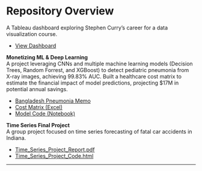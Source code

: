 # Repository Overview

A Tableau dashboard exploring Stephen Curry’s career for a data visualization course.

- [View Dashboard](https://public.tableau.com/views/CurryDashboard_AlMezraani_Aziz/Steph)
  

**Monetizing ML & Deep Learning**                                                                                                                                                                    
A project leveraging CNNs and multiple machine learning models (Decision Trees, Random Forrest, and XGBoost) to detect pediatric pneumonia from X-ray images, achieving 99.83% AUC. Built a healthcare cost matrix to estimate the financial impact of model predictions, projecting $17M in potential annual savings.  

- [Bangladesh Pneumonia Memo](Monetizing_ML_Memo/Bangladesh%20Pneumonia%20Memo.pdf)  
- [Cost Matrix (Excel)](Monetizing_ML_Memo/Individual_Assignment_Memo_Cost_Matrix.xlsx)  
- [Model Code (Notebook)](Monetizing_ML_Memo/Individual_Memo_Assignment.ipynb)

**Time Series Final Project**  
A group project focused on time series forecasting of fatal car accidents in Indiana.

- [Time_Series_Project_Report.pdf](./Time_Series_Final_Project/Time_Series_Project_Report.pdf)
- [Time_Series_Project_Code.html](./Time_Series_Final_Project/Time_Series_Project_Code.html)



---
